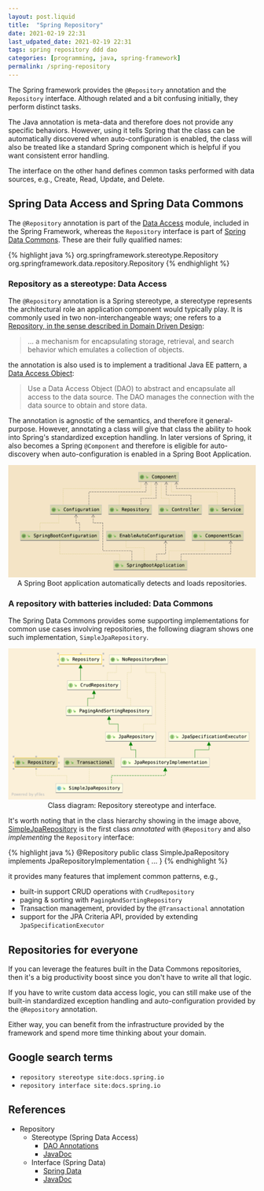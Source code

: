 ```yaml
---
layout: post.liquid
title:  "Spring Repository"
date: 2021-02-19 22:31
last_udpated_date: 2021-02-19 22:31
tags: spring repository ddd dao
categories: [programming, java, spring-framework]
permalink: /spring-repository
---
```

The Spring framework provides the `@Repository` annotation and the `Repository` interface.
Although related and a bit confusing initially, they perform distinct tasks.

The Java annotation is meta-data and therefore does not provide any specific behaviors.
However, using it tells Spring that the class can be automatically discovered when
auto-configuration is enabled, the class will also be treated like a standard Spring
component which is helpful if you want consistent error handling.

The interface on the other hand defines common tasks performed
with data sources, e.g., Create, Read, Update, and Delete.

## Spring Data Access and Spring Data Commons

The `@Repository` annotation is part of the [Data Access](#references)
module, included in the Spring Framework, whereas the `Repository` interface is
part of [Spring Data Commons](#references). These are their fully qualified names:

{% highlight java %}
    org.springframework.stereotype.Repository
    org.springframework.data.repository.Repository
{% endhighlight %}

### Repository as a stereotype: Data Access

The `@Repository` annotation is a Spring stereotype, a stereotype represents the
architectural role an application component would typically play. It is commonly
used in two non-interchangeable ways; one refers to a [Repository, in the sense described
in Domain Driven Design](#references):

> ... a mechanism for encapsulating storage, retrieval, and search behavior
> which emulates a collection of objects.

the annotation is also used is to implement a traditional Java EE
pattern, a [Data Access Object](https://www.oracle.com/java/technologies/dataaccessobject.html):

> Use a Data Access Object (DAO) to abstract and encapsulate all access to the data source.
> The DAO manages the connection with the data source to obtain and store data.

The annotation is agnostic of the semantics, and therefore it general-purpose. However,
annotating a class will give that class the ability to hook into Spring's standardized
exception handling. In later versions of Spring, it also becomes a Spring `@Component`
and therefore is eligible for auto-discovery when auto-configuration is enabled in a
Spring Boot Application.

<div style="text-align: center">
    <img src="/assets/images/stereotype-repository-component.png">
    <figcaption>
        A Spring Boot application automatically detects and loads repositories.
    </figcaption>
</div>

### A repository with batteries included: Data Commons

The Spring Data Commons provides some supporting implementations for
common use cases involving repositories, the following diagram shows one such
implementation, `SimpleJpaRepository`.


<div style="text-align: center">
    <img src="/assets/images/SimpleJpaRepository.png">
    <figcaption>
        Class diagram: Repository stereotype and interface.
    </figcaption>
</div>

It's worth noting that in the class hierarchy showing in the image above,
[SimpleJpaRepository](https://github.com/spring-projects/spring-data-jpa/blob/master/src/main/java/org/springframework/data/jpa/repository/support/SimpleJpaRepository.java)
is the first class _annotated_ with `@Repository` and also
_implementing_ the `Repository` interface:

{% highlight java %}
    @Repository
    public class SimpleJpaRepository implements JpaRepositoryImplementation {
        ...
    }
{% endhighlight %}

it provides many features that implement common patterns, e.g.,

- built-in support CRUD operations with `CrudRepository`
- paging & sorting with `PagingAndSortingRepository`
- Transaction management, provided by the `@Transactional` annotation
- support for the JPA Criteria API, provided by extending `JpaSpecificationExecutor`

## Repositories for everyone

If you can leverage the features built in the Data Commons repositories, then
it's a big productivity boost since you don't have to write all that logic.

If you have to write custom data access logic, you can still make use
of the built-in standardized exception handling and auto-configuration provided by the
`@Repository` annotation.

Either way, you can benefit from the infrastructure provided by the framework and spend
more time thinking about your domain.


## Google search terms

- `repository stereotype site:docs.spring.io`
- `repository interface site:docs.spring.io`

## References

- Repository
    - Stereotype (Spring Data Access)
        - [DAO Annotations](https://docs.spring.io/spring-framework/docs/current/reference/html/data-access.html#dao-annotations)
        - [JavaDoc](https://docs.spring.io/spring-framework/docs/current/javadoc-api/org/springframework/stereotype/Repository.html)
    - Interface (Spring Data)
        - [Spring Data](https://spring.io/projects/spring-data)
        - [JavaDoc](https://docs.spring.io/spring-data/commons/docs/current/api/org/springframework/data/repository/Repository.html)


